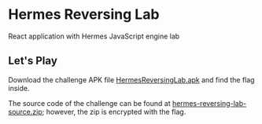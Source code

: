 # Hermes Reversing Lab

React application with Hermes JavaScript engine lab

## Let's Play

Download the challenge APK file [HermesReversingLab.apk](/HermesReversingLab.apk) and find the flag inside.

The source code of the challenge can be found at [hermes-reversing-lab-source.zip](/hermes-reversing-lab-source.zip); however, the zip is encrypted with the flag.
